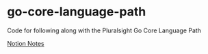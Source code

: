 # go-core-language-path

Code for following along with the Pluralsight Go Core Language Path

[Notion Notes](https://www.notion.so/cctechwiz/Go-Core-Language-Path-Pluralsight-105333a14b014cc99d25bc88d54d31c6)
